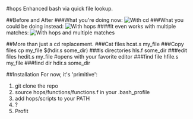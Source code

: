 #hops
Enhanced bash via quick file lookup.

##Before and After
###What you're doing now:
![With cd](http://i.imgur.com/fVSrRju.gif)
###What you could be doing instead:
![With hops](http://i.imgur.com/wYBMpTU.gif)
####It even works with multiple matches:
![With hops and multiple matches](http://i.imgur.com/JGJCx9J.gif)

##More than just a cd replacement.
###Cat files
    hcat.s my_file
###Copy files
    cp my_file $(hdir.s some_dir)
###ls directories
    hls.f some_dir
###edit files
    hedit.s my_file #opens with your favorite editor
###find file
    hfile.s my_file
###find dir
    hdir.s some_dir

##Installation
For now, it's 'primitive':
1. git clone the repo
2. source hops/functions/functions.f in your .bash_profile
3. add hops/scripts to your PATH
4. ?
5. Profit
